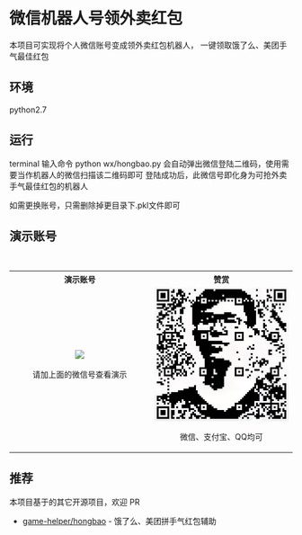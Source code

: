 ﻿# 微信机器人号领外卖红包

本项目可实现将个人微信账号变成领外卖红包机器人， 一键领取饿了么、美团手气最佳红包

## 环境
python2.7

## 运行
terminal 输入命令
python wx/hongbao.py
会自动弹出微信登陆二维码，使用需要当作机器人的微信扫描该二维码即可
登陆成功后，此微信号即化身为可抢外卖手气最佳红包的机器人

如需更换账号，只需删除掉更目录下.pkl文件即可

## 演示账号

<table>
  <tr>
    <th>演示账号</th>
    <th>赞赏</th>
  </tr>
  <tr></tr>
  <tr>
    <td align="center" width="300">
      <img src="img/wx.png"><p>请加上面的微信号查看演示</p>
    </td>
    <td align="center" width="300">
      <img src="img/donate.png"><p>微信、支付宝、QQ均可</p>
    </td>
  </tr>
</table>


## 推荐

本项目基于的其它开源项目，欢迎 PR

- [game-helper/hongbao](https://github.com/game-helper/hongbao) - 饿了么、美团拼手气红包辅助

